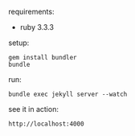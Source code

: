 requirements:

- ruby 3.3.3

setup:

```
gem install bundler
bundle
```

run:

```
bundle exec jekyll server --watch
```

see it in action:

```
http://localhost:4000
```
